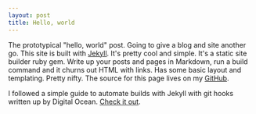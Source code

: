 ```yaml
---
layout: post
title: Hello, world
---
```


The prototypical "hello, world" post. Going to give a blog and site another go. This site is built with [Jekyll](http://jekyllrb.com/). It's pretty cool and simple. It's a static site builder ruby gem. Write up your posts and pages in Markdown, run a build command and it churns out HTML with links. Has some basic layout and templating. Pretty nifty. The source for this page lives on my [GitHub](https://github.com/dankraus/dskrauscom).

I followed a simple guide to automate builds with Jekyll with git hooks written up by Digital Ocean. [Check it out](https://www.digitalocean.com/community/tutorials/how-to-deploy-jekyll-blogs-with-git).